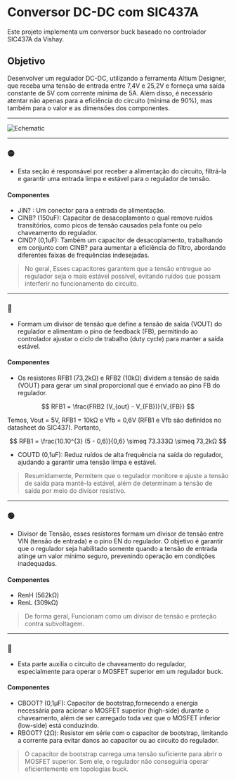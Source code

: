 # Conversor DC-DC com SIC437A

Este projeto implementa um conversor buck baseado no controlador SIC437A da Vishay.

## Objetivo
Desenvolver um regulador DC-DC, utilizando a ferramenta Altium Designer, que receba uma tensão de entrada entre 7,4V e 25,2V e forneça uma saída constante de 5V com corrente mínima de 5A. Além disso, é necessário atentar não apenas para a eficiência do circuito (mínima de 90%), mas também para o valor e as dimensões dos componentes.

---

![Echematic](https://github.com/user-attachments/assets/016dffe6-f8ea-4f01-96c6-930d55ef53fd)

---

### 🟡
- Esta seção é responsável por receber a alimentação do circuito, filtrá-la e garantir uma entrada limpa e estável para o regulador de tensão.

#### Componentes
- JIN? : Um conector para a entrada de alimentação.
- CINB? (150uF): Capacitor de desacoplamento o qual remove ruídos transitórios, como picos de tensão causados pela fonte ou pelo chaveamento do regulador.
- CIND? (0,1uF): Também um capacitor de desacoplamento, trabalhando em conjunto com CINB? para aumentar a eficiência do filtro, abordando diferentes faixas de frequências indesejadas.
> No geral, Esses capacitores garantem que a tensão entregue ao regulador seja o mais estável possível, evitando ruídos que possam interferir no funcionamento do circuito.

---

### 🔴
- Formam um divisor de tensão que define a tensão de saída (VOUT) do regulador e alimentam o pino de feedback (FB), permitindo ao controlador ajustar o ciclo de trabalho (duty cycle) para manter a saída estável.

#### Componentes
- Os resistores RFB1 (73,2kΩ) e RFB2 (10kΩ) dividem a tensão de saída (VOUT) para gerar um sinal proporcional que é enviado ao pino FB do regulador.

$$
RFB1 = \frac{FRB2 (V_{out} - V_{FB})}{V_{FB}}
$$

Temos, Vout = 5V, RFB1 = 10kΩ e Vfb = 0,6V (RFB1 e Vfb são definidos no datasheet do SIC437). Portanto,

$$
RFB1 = \frac{10.10^{3} (5 - 0,6)}{0,6} \simeq 73.333Ω \simeq 73,2kΩ
$$

- COUTD (0,1uF): Reduz ruídos de alta frequência na saída do regulador, ajudando a garantir uma tensão limpa e estável.
> Resumidamente, Permitem que o regulador monitore e ajuste a tensão de saída para mantê-la estável, além de determinam a tensão de saída por meio do divisor resistivo.

---

### 🟢
- Divisor de Tensão, esses resistores formam um divisor de tensão entre VIN (tensão de entrada) e o pino EN do regulador. O objetivo é garantir que o regulador seja habilitado somente quando a tensão de entrada atinge um valor mínimo seguro, prevenindo operação em condições inadequadas.

#### Componentes
- RenH (562kΩ)
- RenL (309kΩ)
> De forma geral, Funcionam como um divisor de tensão e proteção contra subvoltagem.

---

### 🔵 
- Esta parte auxilia o circuito de chaveamento do regulador, especialmente para operar o MOSFET superior em um regulador buck.

#### Componentes
- CBOOT? (0,1µF): Capacitor de bootstrap,fornecendo a energia necessária para acionar o MOSFET superior (high-side) durante o chaveamento, além de ser carregado toda vez que o MOSFET inferior (low-side) está conduzindo.
- RBOOT? (2Ω): Resistor em série com o capacitor de bootstrap, limitando a corrente para evitar danos ao capacitor ou ao circuito do regulador.
> O capacitor de bootstrap carrega uma tensão suficiente para abrir o MOSFET superior. Sem ele, o regulador não conseguiria operar eficientemente em topologias buck.
